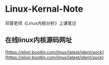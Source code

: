 # Linux-Kernal-Note

邓蓉老师《Linux内核分析》上课笔记

## 在线linux内核源码网址

[https://elixir.bootlin.com/linux/latest/ident/sock](https://elixir.bootlin.com/linux/latest/ident/sock)
